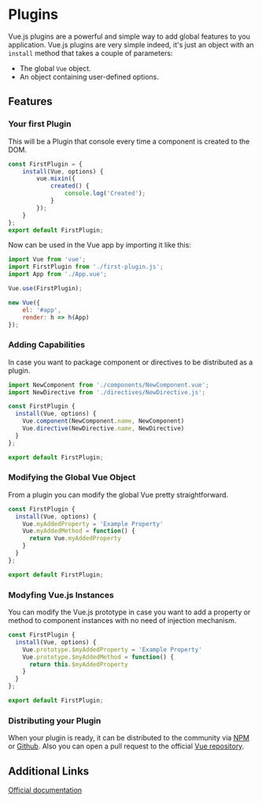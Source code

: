 # Plugins

Vue.js plugins are a powerful and simple way to add global features to you application.
Vue.js plugins are very simple indeed, it's just an object with an `install` method that takes a couple of parameters:

- The global `Vue` object.
- An object containing user-defined options.

## Features

### Your first Plugin

This will be a Plugin that console every time a component is created to the DOM.

```js
const FirstPlugin = {
	install(Vue, options) {
		vue.mixin({
			created() {
				console.log('Created');
			}
		});
	}
};
export default FirstPlugin;
```

Now can be used in the Vue app by importing it like this:

```js
import Vue from 'vue';
import FirstPlugin from './first-plugin.js';
import App from './App.vue';

Vue.use(FirstPlugin);

new Vue({
	el: '#app',
	render: h => h(App)
});
```

### Adding Capabilities

In case you want to package component or directives to be distributed as a plugin.

```js
import NewComponent from './components/NewComponent.vue';
import NewDirective from './directives/NewDirective.js';

const FirstPlugin {
  install(Vue, options) {
    Vue.component(NewComponent.name, NewComponent)
    Vue.directive(NewDirective.name, NewDirective)
  }
};

export default FirstPlugin;
```

### Modifying the Global Vue Object

From a plugin you can modify the global Vue pretty straightforward.

```js
const FirstPlugin {
  install(Vue, options) {
    Vue.myAddedProperty = 'Example Property'
    Vue.myAddedMethod = function() {
      return Vue.myAddedProperty
    }
  }
};

export default FirstPlugin;
```

### Modyfing Vue.js Instances

You can modify the Vue.js prototype in case you want to add a property or method to component instances with no need of injection mechanism.

```js
const FirstPlugin {
  install(Vue, options) {
    Vue.prototype.$myAddedProperty = 'Example Property'
    Vue.prototype.$myAddedMethod = function() {
      return this.$myAddedProperty
    }
  }
};

export default FirstPlugin;
```

### Distributing your Plugin

When your plugin is ready, it can be distributed to the community via [NPM](https://www.npmjs.com/) or [Github](https://github.com/).
Also you can open a pull request to the official [Vue repository](https://github.com/vuejs/awesome-vue).

## Additional Links

[Official documentation](https://vuejs.org/v2/guide/plugins.html)
